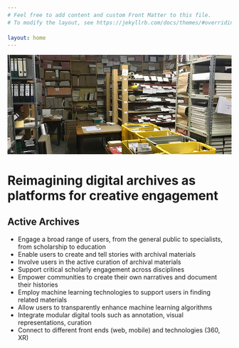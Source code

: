 ```yaml
---
# Feel free to add content and custom Front Matter to this file.
# To modify the layout, see https://jekyllrb.com/docs/themes/#overriding-theme-defaults

layout: home
---
```


![The archive at the Haus der Kunst in Munich](/assets/images/header.jpg "Active Archives Initiative")

# Reimagining digital archives as platforms for creative engagement


## Active Archives

* Engage a broad range of users, from the general public to specialists, from scholarship to education
* Enable users to create and tell stories with archival materials
* Involve users in the active curation of archival materials
* Support critical scholarly engagement across disciplines
* Empower communities to create their own narratives and document their histories
* Employ machine learning technologies to support users in finding related materials
* Allow users to transparently enhance machine learning algorithms
* Integrate modular digital tools such as annotation, visual representations, curation
*   Connect to different front ends (web, mobile) and technologies (360, XR)
